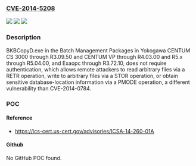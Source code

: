 ### [CVE-2014-5208](https://cve.mitre.org/cgi-bin/cvename.cgi?name=CVE-2014-5208)
![](https://img.shields.io/static/v1?label=Product&message=n%2Fa&color=blue)
![](https://img.shields.io/static/v1?label=Version&message=n%2Fa&color=blue)
![](https://img.shields.io/static/v1?label=Vulnerability&message=n%2Fa&color=brighgreen)

### Description

BKBCopyD.exe in the Batch Management Packages in Yokogawa CENTUM CS 3000 through R3.09.50 and CENTUM VP through R4.03.00 and R5.x through R5.04.00, and Exaopc through R3.72.10, does not require authentication, which allows remote attackers to read arbitrary files via a RETR operation, write to arbitrary files via a STOR operation, or obtain sensitive database-location information via a PMODE operation, a different vulnerability than CVE-2014-0784.

### POC

#### Reference
- https://ics-cert.us-cert.gov/advisories/ICSA-14-260-01A

#### Github
No GitHub POC found.

